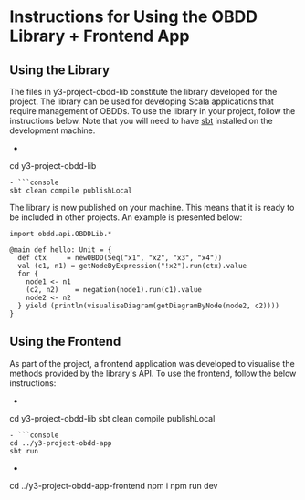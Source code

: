 # Instructions for Using the OBDD Library + Frontend App

## Using the Library

The files in y3-project-obdd-lib constitute the library developed for the project.
The library can be used for developing Scala applications that require management of OBDDs.
To use the library in your project, follow the instructions below. Note that you will need to have [sbt](https://www.scala-sbt.org) installed on the development machine.

- ```console
cd y3-project-obdd-lib
```
- ```console
sbt clean compile publishLocal
```

The library is now published on your machine. This means that it is ready to be included in other projects. An example is presented below:

```
import obdd.api.OBDDLib.*

@main def hello: Unit = {
  def ctx     = newOBDD(Seq("x1", "x2", "x3", "x4"))
  val (c1, n1) = getNodeByExpression("!x2").run(ctx).value
  for {
    node1 <- n1
    (c2, n2)    = negation(node1).run(c1).value
    node2 <- n2
  } yield (println(visualiseDiagram(getDiagramByNode(node2, c2))))
}

```

## Using the Frontend

As part of the project, a frontend application was developed to visualise the methods provided by the library's API. To use the frontend, follow the below instructions:

- ```console
cd y3-project-obdd-lib
sbt clean compile publishLocal
```
- ```console
cd ../y3-project-obdd-app
sbt run
```
- ```console
cd ../y3-project-obdd-app-frontend
npm i
npm run dev
```
